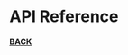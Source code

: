 # <a name="API_reference"></a>API Reference

<b>[BACK](https://github.com/Mist-Rain/Bot-Framework#documentation)</b>
